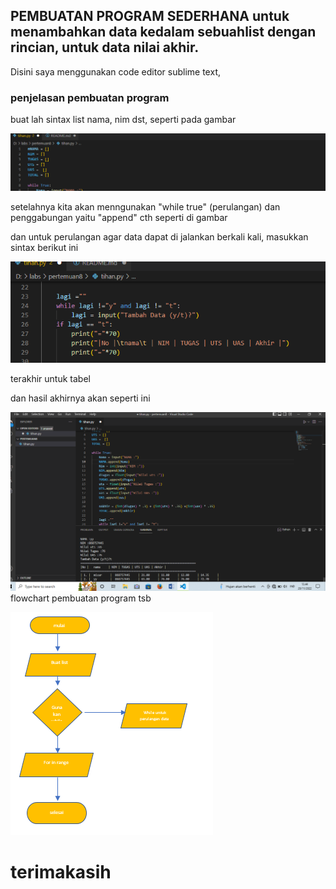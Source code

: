 ## PEMBUATAN PROGRAM SEDERHANA untuk menambahkan data kedalam sebuahlist dengan rincian, untuk data nilai akhir.

Disini saya menggunakan code editor sublime text,

### penjelasan pembuatan program
buat lah sintax list nama, nim dst, seperti pada gambar

![fot4](foto/fot4.PNG)

setelahnya kita akan menngunakan "while true" (perulangan)
dan penggabungan yaitu "append"
cth seperti di gambar

dan untuk perulangan agar data dapat di jalankan berkali kali, masukkan sintax berikut ini

![fot3](foto/fot3.PNG)

terakhir untuk tabel

dan hasil akhirnya akan seperti ini

![fot1](foto/fot1.PNG)
flowchart pembuatan program tsb

![fot2](foto/fot2.PNG)

# terimakasih